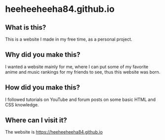 # heeheeheeha84.github.io
## What is this?
This is a website I made in my free time, as a personal project.<br>

## Why did you make this?
I wanted a website mainly for me, where I can put some of my favorite anime and music rankings for my friends to see, thus this website was born.<br>

## How did you make this?
I followed tutorials on YouTube and forum posts on some basic HTML and CSS knowledge.<br>

## Where can I visit it?
The website is https://heeheeheeha84.github.io
